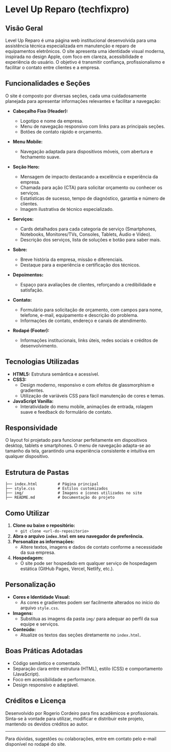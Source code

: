 # Level Up Reparo (techfixpro)

## Visão Geral

Level Up Reparo é uma página web institucional desenvolvida para uma assistência técnica especializada em manutenção e reparo de equipamentos eletrônicos. O site apresenta uma identidade visual moderna, inspirada no design Apple, com foco em clareza, acessibilidade e experiência do usuário. O objetivo é transmitir confiança, profissionalismo e facilitar o contato entre clientes e a empresa.

## Funcionalidades e Seções

O site é composto por diversas seções, cada uma cuidadosamente planejada para apresentar informações relevantes e facilitar a navegação:

- **Cabeçalho Fixo (Header):**

  - Logotipo e nome da empresa.
  - Menu de navegação responsivo com links para as principais seções.
  - Botões de contato rápido e orçamento.

- **Menu Mobile:**

  - Navegação adaptada para dispositivos móveis, com abertura e fechamento suave.

- **Seção Hero:**

  - Mensagem de impacto destacando a excelência e experiência da empresa.
  - Chamada para ação (CTA) para solicitar orçamento ou conhecer os serviços.
  - Estatísticas de sucesso, tempo de diagnóstico, garantia e número de clientes.
  - Imagem ilustrativa de técnico especializado.

- **Serviços:**

  - Cards detalhados para cada categoria de serviço (Smartphones, Notebooks, Monitores/TVs, Consoles, Tablets, Áudio e Vídeo).
  - Descrição dos serviços, lista de soluções e botão para saber mais.

- **Sobre:**

  - Breve história da empresa, missão e diferenciais.
  - Destaque para a experiência e certificação dos técnicos.

- **Depoimentos:**

  - Espaço para avaliações de clientes, reforçando a credibilidade e satisfação.

- **Contato:**

  - Formulário para solicitação de orçamento, com campos para nome, telefone, e-mail, equipamento e descrição do problema.
  - Informações de contato, endereço e canais de atendimento.

- **Rodapé (Footer):**
  - Informações institucionais, links úteis, redes sociais e créditos de desenvolvimento.

## Tecnologias Utilizadas

- **HTML5:** Estrutura semântica e acessível.
- **CSS3:**
  - Design moderno, responsivo e com efeitos de glassmorphism e gradientes.
  - Utilização de variáveis CSS para fácil manutenção de cores e temas.
- **JavaScript Vanilla:**
  - Interatividade do menu mobile, animações de entrada, rolagem suave e feedback do formulário de contato.

## Responsividade

O layout foi projetado para funcionar perfeitamente em dispositivos desktop, tablets e smartphones. O menu de navegação adapta-se ao tamanho da tela, garantindo uma experiência consistente e intuitiva em qualquer dispositivo.

## Estrutura de Pastas

```
├── index.html         # Página principal
├── style.css          # Estilos customizados
├── img/               # Imagens e ícones utilizados no site
├── README.md          # Documentação do projeto
```

## Como Utilizar

1. **Clone ou baixe o repositório:**
   - `git clone <url-do-repositorio>`
2. **Abra o arquivo `index.html` em seu navegador de preferência.**
3. **Personalize as informações:**
   - Altere textos, imagens e dados de contato conforme a necessidade da sua empresa.
4. **Hospedagem:**
   - O site pode ser hospedado em qualquer serviço de hospedagem estática (GitHub Pages, Vercel, Netlify, etc.).

## Personalização

- **Cores e Identidade Visual:**
  - As cores e gradientes podem ser facilmente alterados no início do arquivo `style.css`.
- **Imagens:**
  - Substitua as imagens da pasta `img/` para adequar ao perfil da sua equipe e serviços.
- **Conteúdo:**
  - Atualize os textos das seções diretamente no `index.html`.

## Boas Práticas Adotadas

- Código semântico e comentado.
- Separação clara entre estrutura (HTML), estilo (CSS) e comportamento (JavaScript).
- Foco em acessibilidade e performance.
- Design responsivo e adaptável.

## Créditos e Licença

Desenvolvido por Rogerio Cordeiro para fins acadêmicos e profissionais. Sinta-se à vontade para utilizar, modificar e distribuir este projeto, mantendo os devidos créditos ao autor.

---

Para dúvidas, sugestões ou colaborações, entre em contato pelo e-mail disponível no rodapé do site.
